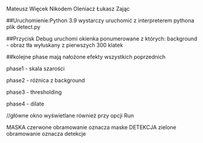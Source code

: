 Mateusz Więcek
Nikodem Oleniacz
Łukasz Zając

##Uruchomienie:Python 3.9
wystarczy uruchomić z interpreterem pythona plik detect.py

##Przycisk Debug uruchomi okienka ponumerowane z których:
background - obraz tła wyłuskany z pierwszych 300 klatek

##kolejne phase mają nałożone efekty wszystkich poprzednich

phase1 - skala szarości

phase2 - różnica z background

phase3 - thresholding

phase4 - dilate

//główne okno wyświetlane również przy opcji Run 


MASKA
czerwone obramowanie oznacza maske
DETEKCJA
zielone obramowanie oznacza detekcje
